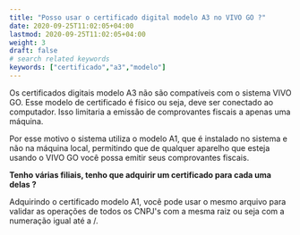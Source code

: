 ```yaml
---
title: "Posso usar o certificado digital modelo A3 no VIVO GO ?"
date: 2020-09-25T11:02:05+04:00
lastmod: 2020-09-25T11:02:05+04:00
weight: 3
draft: false
# search related keywords
keywords: ["certificado","a3","modelo"]
---
```


Os certificados digitais modelo A3 não são compatíveis com o sistema VIVO GO. Esse modelo de certificado é físico ou seja, deve ser conectado ao computador. Isso limitaria a emissão de comprovantes fiscais a apenas uma máquina.

Por esse motivo o sistema utiliza o modelo A1, que é instalado no sistema e não na máquina local, permitindo que de qualquer aparelho que esteja usando o VIVO GO você possa emitir seus comprovantes fiscais.

**Tenho várias filiais, tenho que adquirir um certificado para cada uma delas ?**

Adquirindo o certificado modelo A1, você pode usar o mesmo arquivo para validar as operações de todos os CNPJ's com a mesma raiz ou seja com a numeração igual até a /.
